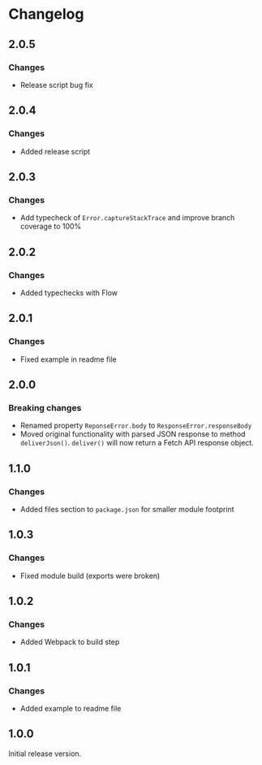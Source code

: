 # Changelog

## 2.0.5

### Changes

- Release script bug fix

## 2.0.4

### Changes

- Added release script

## 2.0.3

### Changes

- Add typecheck of `Error.captureStackTrace` and improve branch coverage to 100%

## 2.0.2

### Changes

- Added typechecks with Flow

## 2.0.1

### Changes

- Fixed example in readme file

## 2.0.0

### Breaking changes

- Renamed property `ReponseError.body` to `ResponseError.responseBody`
- Moved original functionality with parsed JSON response to method `deliverJson()`. `deliver()` will now return a Fetch API response object.

## 1.1.0

### Changes

- Added files section to `package.json` for smaller module footprint

## 1.0.3

### Changes

- Fixed module build (exports were broken)

## 1.0.2

### Changes

- Added Webpack to build step

## 1.0.1

### Changes

- Added example to readme file

## 1.0.0

Initial release version.

